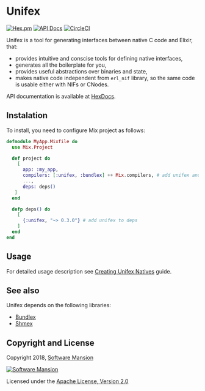 # Unifex

[![Hex.pm](https://img.shields.io/hexpm/v/unifex.svg)](https://hex.pm/packages/unifex)
[![API Docs](https://img.shields.io/badge/api-docs-yellow.svg?style=flat)](https://hexdocs.pm/unifex/)
[![CircleCI](https://circleci.com/gh/membraneframework/unifex.svg?style=svg)](https://circleci.com/gh/membraneframework/unifex)

Unifex is a tool for generating interfaces between native C code and Elixir, that:
- provides intuitive and conscise tools for defining native interfaces,
- generates all the boilerplate for you,
- provides useful abstractions over binaries and state,
- makes native code independent from `erl_nif` library, so the same code is usable either with NIFs or CNodes.

API documentation is available at [HexDocs](https://hexdocs.pm/unifex/).

## Instalation

To install, you need to configure Mix project as follows:

```elixir
defmodule MyApp.Mixfile do
  use Mix.Project

  def project do
    [
      app: :my_app,
      compilers: [:unifex, :bundlex] ++ Mix.compilers, # add unifex and bundlex to compilers
      ...,
      deps: deps()
   ]
  end

  defp deps() do
    [
      {:unifex, "~> 0.3.0"} # add unifex to deps
    ]
  end
end
```

## Usage

  For detailed usage description see [Creating Unifex Natives](https://hexdocs.pm/unifex/creating_unifex_natives.html) guide.

## See also

  Unifex depends on the following libraries:
  - [Bundlex](https://github.com/membraneframework/bundlex)
  - [Shmex](https://github.com/membraneframework/shmex)

## Copyright and License

Copyright 2018, [Software Mansion](https://swmansion.com/?utm_source=git&utm_medium=readme&utm_campaign=membrane)

[![Software Mansion](https://logo.swmansion.com/logo?color=white&variant=desktop&width=200&tag=membrane-github)](https://swmansion.com/?utm_source=git&utm_medium=readme&utm_campaign=membrane)

Licensed under the [Apache License, Version 2.0](LICENSE)

